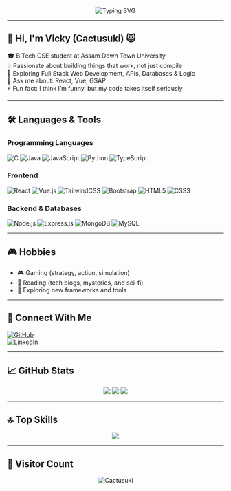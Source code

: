 <!-- Typing animation with cyan color and pixel cat -->
<p align="center">
  <img src="https://readme-typing-svg.demolab.com?font=Fira+Code&weight=700&size=24&duration=800&pause=500&color=00FFFF&center=true&vCenter=true&width=500&lines=Hi+Vicky+(Viky)+%F0%9F%90%B1;Loves+to+code;Gamer+%7C+Reader+%7C+Explorer" alt="Typing SVG" />
</p>

---

## 👋 Hi, I'm Vicky (Cactusuki) 🐱

🎓 B.Tech CSE student at Assam Down Town University  
💡 Passionate about building things that work, not just compile  
🌱 Exploring Full Stack Web Development, APIs, Databases & Logic  
💬 Ask me about: React, Vue, GSAP  
⚡ Fun fact: I think I’m funny, but my code takes itself seriously

---

## 🛠️ Languages & Tools

### Programming Languages  
![C](https://img.shields.io/badge/-C-00599C?style=flat-square&logo=c&logoColor=white)
![Java](https://img.shields.io/badge/-Java-ED8B00?style=flat-square&logo=java&logoColor=white)
![JavaScript](https://img.shields.io/badge/-JavaScript-F7DF1E?style=flat-square&logo=javascript&logoColor=black)
![Python](https://img.shields.io/badge/-Python-3776AB?style=flat-square&logo=python&logoColor=white)
![TypeScript](https://img.shields.io/badge/-TypeScript-3178C6?style=flat-square&logo=typescript&logoColor=white)

### Frontend  
![React](https://img.shields.io/badge/-React-20232A?style=flat-square&logo=react)
![Vue.js](https://img.shields.io/badge/-Vue.js-42b883?style=flat-square&logo=vue.js)
![TailwindCSS](https://img.shields.io/badge/-Tailwind-06B6D4?style=flat-square&logo=tailwind-css)
![Bootstrap](https://img.shields.io/badge/-Bootstrap-563D7C?style=flat-square&logo=bootstrap)
![HTML5](https://img.shields.io/badge/-HTML5-E34F26?style=flat-square&logo=html5)
![CSS3](https://img.shields.io/badge/-CSS3-1572B6?style=flat-square&logo=css3)

### Backend & Databases  
![Node.js](https://img.shields.io/badge/-Node.js-339933?style=flat-square&logo=node.js)
![Express.js](https://img.shields.io/badge/-Express.js-000000?style=flat-square&logo=express)
![MongoDB](https://img.shields.io/badge/-MongoDB-4EA94B?style=flat-square&logo=mongodb)
![MySQL](https://img.shields.io/badge/-MySQL-005C84?style=flat-square&logo=mysql)

---

## 🎮 Hobbies

- 🎮 Gaming (strategy, action, simulation)  
- 📖 Reading (tech blogs, mysteries, and sci-fi)  
- 🧭 Exploring new frameworks and tools  

---

## 🔗 Connect With Me

[![GitHub](https://img.shields.io/badge/GitHub-Cactusuki-black?style=for-the-badge&logo=github)](https://github.com/Cactusuki)  
[![LinkedIn](https://img.shields.io/badge/LinkedIn-vikyraj--deka-blue?style=for-the-badge&logo=linkedin)](https://www.linkedin.com/in/vikyraj-deka)

---

## 📈 GitHub Stats

<p align="center">
  <img src="https://github-readme-stats.vercel.app/api?username=Cactusuki&show_icons=true&theme=react" />
  <img src="https://github-readme-streak-stats.herokuapp.com?user=Cactusuki&theme=react&date_format=M%20j%5B%2C%20Y%5D" />
  <img src="https://github-profile-trophy.vercel.app/?username=Cactusuki&theme=onedark&no-frame=true&column=3&margin-w=15" />
</p>

---

## 🔝 Top Skills

<p align="center">
  <img src="https://github-readme-stats.vercel.app/api/top-langs/?username=Cactusuki&layout=compact&theme=react" />
</p>

---

## 👀 Visitor Count

<p align="center">
  <img src="https://komarev.com/ghpvc/?username=Cactusuki&label=Profile%20Views&color=0e75b6&style=flat" alt="Cactusuki" />
</p>
